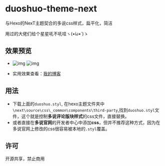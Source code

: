 # duoshuo-theme-next

与Hexo的NexT主题契合的多说css样式，扁平化，简洁

用过的大佬们给个星星吼不吼哇ヽ(•̀ω•́ )ゝ

## 效果预览

- ![img](http://image.baidu.com/detail/newindex?col=&tag=&pn=1&pid=38140194883&aid=412887384&user_id=1744078516&setid=-1&sort=0&newsPn=&star=&fr=&from=2)
  ![img](http://image.baidu.com/detail/newindex?col=&tag=&pn=0&pid=38140186830&aid=412887384&user_id=1744078516&setid=-1&sort=0&newsPn=&star=&fr=&from=2)

- 实用效果查看：[我的博客](http://lnaif.github.io/2016/duoshuo-theme-next/#more)

## 用法

- 下载上面的`duoshuo.styl`, 在hexo主题文件夹中 `\next\source\css\_common\components\third-party`,找到`duoshuo.styl`文件，这个就是控制**多说评论版块样式**的css文件，直接替换。
- 或者直接在**多说官网**的开发者中心中添加**css**，但并不推荐这种方式，因为在多说官网上修改的css很容易被本地的`.styl`覆盖。

## 许可

开源共享，禁止商用
